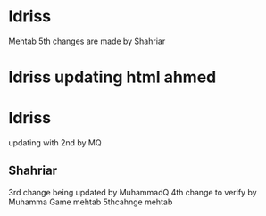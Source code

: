 # Idriss
Mehtab
5th changes are made by Shahriar
# Idriss updating html ahmed
# Idriss
updating with 2nd by MQ
## Shahriar
3rd change being updated by MuhammadQ
4th change to verify by Muhamma
Game mehtab
5thcahnge mehtab
